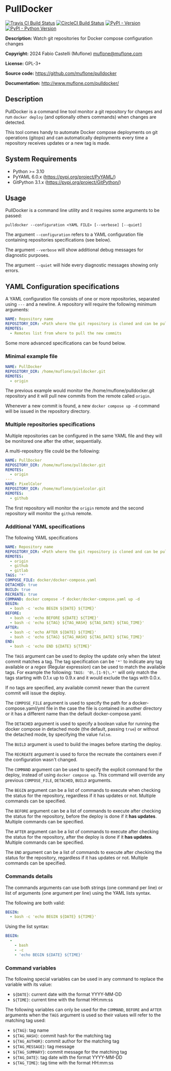 # PullDocker

[![Travis CI Build Status](https://img.shields.io/travis/com/muflone/pulldocker/main.svg)](https://www.travis-ci.com/github/muflone/pulldocker)
[![CircleCI Build Status](https://img.shields.io/circleci/project/github/muflone/pulldocker/main.svg)](https://circleci.com/gh/muflone/pulldocker)
[![PyPI - Version](https://img.shields.io/pypi/v/PullDocker.svg)](https://pypi.org/project/PullDocker/)
[![PyPI - Python Version](https://img.shields.io/pypi/pyversions/PullDocker.svg)](https://pypi.org/project/PullDocker/)

**Description:** Watch git repositories for Docker compose configuration changes

**Copyright:** 2024 Fabio Castelli (Muflone) <muflone@muflone.com>

**License:** GPL-3+

**Source code:** https://github.com/muflone/pulldocker

**Documentation:** http://www.muflone.com/pulldocker/

## Description

PullDocker is a command line tool monitor a git repository for changes and run
`docker deploy` (and optionally others commands) when changes are detected.

This tool comes handy to automate Docker compose deployments on git operations
(gitops) and can automatically deployments every time a repository receives
updates or a new tag is made.

## System Requirements

* Python >= 3.10
* PyYAML 6.0.x (https://pypi.org/project/PyYAML/)
* GitPython 3.1.x (https://pypi.org/project/GitPython/)

## Usage

PullDocker is a command line utility and it requires some arguments to be
passed:

```
pulldocker --configuration <YAML FILE> [--verbose] [--quiet]
```

The argument `--configuration` refers to a YAML configuration file containing
repositories specifications (see below).

The argument `--verbose` will show additional debug messages for diagnostic
purposes.

The argument `--quiet` will hide every diagnostic messages showing only errors.

## YAML Configuration specifications

A YAML configuration file consists of one or more repositories, separated using
`---` and a newline. A repository will require the following minimum arguments:

```yaml
NAME: Repository name
REPOSITORY_DIR: <Path where the git repository is cloned and can be pull>
REMOTES:
  - Remotes list from where to pull the new commits
```

Some more advanced specifications can be found below.

### Minimal example file

```yaml
NAME: PullDocker
REPOSITORY_DIR: /home/muflone/pulldocker.git
REMOTES:
  - origin
```

The previous example would monitor the /home/muflone/pulldocker.git repository
and it will pull new commits from the remote called `origin`.

Whenever a new commit is found, a new ```docker compose up -d``` command will be
issued in the repository directory.

### Multiple repositories specifications

Multiple repositories can be configured in the same YAML file and they will be
monitored one after the other, sequentially.

A multi-repository file could be the following:

```yaml
NAME: PullDocker
REPOSITORY_DIR: /home/muflone/pulldocker.git
REMOTES:
  - origin
---
NAME: PixelColor
REPOSITORY_DIR: /home/muflone/pixelcolor.git
REMOTES:
  - github
```

The first repository will monitor the `origin` remote and the second repository
will monitor the `github` remote.

### Additional YAML specifications

The following YAML specifications

```yaml
NAME: Repository name
REPOSITORY_DIR: <Path where the git repository is cloned and can be pull>
REMOTES:
  - origin
  - github
  - gitlab
TAGS: '*'
COMPOSE_FILE: docker/docker-compose.yaml
DETACHED: true
BUILD: true
RECREATE: true
COMMAND: docker compose -f docker/docker-compose.yaml up -d
BEGIN:
  - bash -c 'echo BEGIN ${DATE} ${TIME}'
BEFORE:
  - bash -c 'echo BEFORE ${DATE} ${TIME}'
  - bash -c 'echo ${TAG} ${TAG_HASH} ${TAG_DATE} ${TAG_TIME}'
AFTER:
  - bash -c 'echo AFTER ${DATE} ${TIME}'
  - bash -c 'echo ${TAG} ${TAG_HASH} ${TAG_DATE} ${TAG_TIME}'
END:
  - bash -c 'echo END ${DATE} ${TIME}'
```

The `TAGS` argument can be used to deploy the update only when the latest
commit matches a tag. The tag specification can be `'*'` to indicate any tag
available or a *regex* (Regular expression) can be used to match the available
tags. For example the following: `TAGS: '0\.[1-9]\.*'` will only match the
tags starting with 0.1.x up to 0.9.x and it would exclude the tags with 0.0.x.

If no tags are specified, any available commit newer than the current commit
will issue the deploy.

The `COMPOSE_FILE` argument is used to specify the path for a
docker-compose.yaml/yml file in the case the file is contained in another
directory or it has a different name than the default docker-compose.yaml.

The `DETACHED` argument is used to specify a boolean value for running the
docker compose in detached mode (the default, passing `true`) or without the
detached mode, by specifying the value `false`.

The `BUILD` argument is used to build the images before starting the deploy.

The `RECREATE` argument is used to force the recreate the containers even if
the configuration wasn't changed.

The `COMMAND` argument can be used to specify the explicit command for the
deploy, instead of using `docker compose up`. This command will override any 
previous `COMPOSE_FILE`, `DETACHED`, `BUILD` arguments.

The `BEGIN` argument can be a list of commands to execute when checking the
status for the repository, regardless if it has updates or not.
Multiple commands can be specified.

The `BEFORE` argument can be a list of commands to execute after checking the
status for the repository, before the deploy is done if it **has updates**.
Multiple commands can be specified.

The `AFTER` argument can be a list of commands to execute after checking the
status for the repository, after the deploy is done if it **has updates**.
Multiple commands can be specified.

The `END` argument can be a list of commands to execute after checking the
status for the repository, regardless if it has updates or not.
Multiple commands can be specified.

### Commands details

The commands arguments can use both strings (one command per line) or list of
arguments (one argument per line) using the YAML lists syntax.

The following are both valid:

```yaml
BEGIN:
  - bash -c 'echo BEGIN ${DATE} ${TIME}'
```

Using the list syntax:

```yaml
BEGIN:
  -
    - bash
    - -c
    - 'echo BEGIN ${DATE} ${TIME}'
```

### Command variables

The following special variables can be used in any command to replace the
variable with its value:

- `${DATE}`: current date with the format YYYY-MM-DD
- `${TIME}`: current time with the format HH:mm:ss

The following variables can only be used for the `COMMAND`, `BEFORE` and
`AFTER` arguments when the `TAGS` argument is used so their values will refer
to the matching tag used:

- `${TAG}`: tag name
- `${TAG_HASH}`: commit hash for the matching tag
- `${TAG_AUTHOR}`: commit author for the matching tag
- `${TAG_MESSAGE}`: tag message
- `${TAG_SUMMARY}`: commit message for the matching tag
- `${TAG_DATE}`: tag date with the format YYYY-MM-DD
- `${TAG_TIME}`: tag time with the format HH:mm:ss

